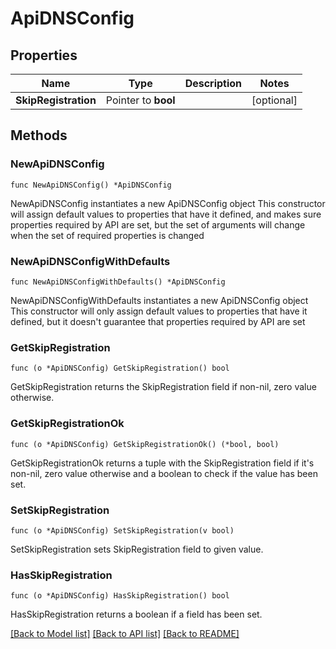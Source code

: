 # ApiDNSConfig

## Properties

Name | Type | Description | Notes
------------ | ------------- | ------------- | -------------
**SkipRegistration** | Pointer to **bool** |  | [optional] 

## Methods

### NewApiDNSConfig

`func NewApiDNSConfig() *ApiDNSConfig`

NewApiDNSConfig instantiates a new ApiDNSConfig object
This constructor will assign default values to properties that have it defined,
and makes sure properties required by API are set, but the set of arguments
will change when the set of required properties is changed

### NewApiDNSConfigWithDefaults

`func NewApiDNSConfigWithDefaults() *ApiDNSConfig`

NewApiDNSConfigWithDefaults instantiates a new ApiDNSConfig object
This constructor will only assign default values to properties that have it defined,
but it doesn't guarantee that properties required by API are set

### GetSkipRegistration

`func (o *ApiDNSConfig) GetSkipRegistration() bool`

GetSkipRegistration returns the SkipRegistration field if non-nil, zero value otherwise.

### GetSkipRegistrationOk

`func (o *ApiDNSConfig) GetSkipRegistrationOk() (*bool, bool)`

GetSkipRegistrationOk returns a tuple with the SkipRegistration field if it's non-nil, zero value otherwise
and a boolean to check if the value has been set.

### SetSkipRegistration

`func (o *ApiDNSConfig) SetSkipRegistration(v bool)`

SetSkipRegistration sets SkipRegistration field to given value.

### HasSkipRegistration

`func (o *ApiDNSConfig) HasSkipRegistration() bool`

HasSkipRegistration returns a boolean if a field has been set.


[[Back to Model list]](../README.md#documentation-for-models) [[Back to API list]](../README.md#documentation-for-api-endpoints) [[Back to README]](../README.md)


